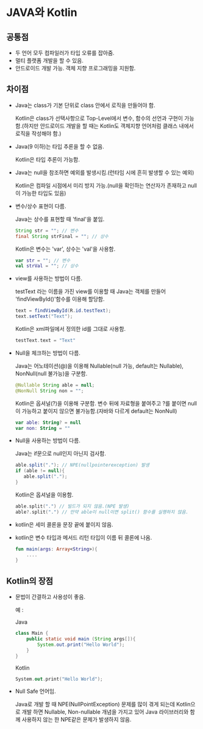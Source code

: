 # JAVA와 Kotlin

## 공통점

* 두 언어 모두 컴파일러가 타입 오류를 잡아줌.
* 멀티 플랫폼 개발을 할 수 있음.
* 안드로이드 개발 가능. 객체 지향 프로그래밍을 지원함.

## 차이점

* Java는 class가 기본 단위로 class 안에서 로직을 만들어야 함.

  Kotlin은 class가 선택사항으로 Top-Level에서 변수, 함수의 선언과 구현이 가능함.(하지만 안드로이드 개발을 할 때는 Kotlin도 객체지향 언어처럼 클래스 내에서 로직을 작성해야 함.)

* Java(9 이하)는 타입 추론을 할 수 없음.

  Kotlin은 타입 추론이 가능함.

* Java는 null을 참조하면 예외를 발생시킴.(런타임 시에 흔히 발생할 수 있는 예외)

  Kotlin은 컴파일 시점에서 미리 방지 가능.(null을 확인하는 연산자가 존재하고 null이 가능한 타입도 있음)

* 변수/상수 표현이 다름.

  Java는 상수를 표현할 때 'final'을 붙임.

  ```java
  String str = ""; // 변수
  final String strFinal = ""; // 상수
  ```

  Kotlin은 변수는 'var', 상수는 'val'을 사용함.

  ```kotlin
  var str = ""; // 변수
  val strVal = ""; // 상수
  ```
  
* view를 사용하는 방법이 다름.

  testText 라는 이름을 가진 view를 이용할 때
  Java는 객체를 만들어 'findViewById()'함수를 이용해 할당함.
  ```java
  text = findViewById(R.id.testText);
  text.setText("Text");
  ```
  
  Kotlin은 xml파일에서 정의한 id를 그대로 사용함.
  ```kotlin
  testText.text = "Text"
  ```
  
 * Null을 체크하는 방법이 다름.
   
   Java는 어노테이션(@)을 이용해 Nullable(null 가능, default는 Nullable), NonNull(null 불가능)을 구분함.
   ```java
   @Nullable String able = null;
   @NonNull String non = "";
   ```
   
   Kotlin은 옵셔널(?)을 이용해 구분함. 변수 뒤에 자료형을 붙여주고 ?를 붙이면 null이 가능하고 붙이지 않으면 불가능함.(자바와 다르게
   default는 NonNull)
   ```kotlin
   var able: String? = null
   var non: String = ""
   ```
   
 * Null을 사용하는 방법이 다름.
   
   Java는 if문으로 null인지 아닌지 검사함.
   ```java
   able.split("."); // NPE(nullpointerexception) 발생
   if (able != null){
      able.split(".");
   }
   ```
   
   Kotlin은 옵셔널을 이용함.
   ```kotlin
   able.split(".") // 빌드가 되지 않음.(NPE 발생)
   able?.split(".") // 만약 able이 null이면 split() 함수를 실행하지 않음.
   ```
 * kotlin은 세미 콜론을 문장 끝에 붙이지 않음.
 
 * kotlin은 변수 타입과 메서드 리턴 타입이 이름 뒤 콜론에 나옴.
   
   ```kotlin
   fun main(args: Array<String>){
       ....
   }
   ```

## Kotlin의 장점

* 문법이 간결하고 사용성이 좋음.

  예 :

  Java

  ```java
  class Main {
      public static void main (String args[]){
          System.out.print("Hello World");
      }
  }
  ```

  Kotlin

  ```kotlin
  System.out.print("Hello World");
  ```

* Null Safe 언어임.

  Java로 개발 할 때 NPE(NullPointException) 문제를 많이 겪게 되는데 Kotlin으로 개발 하면 Nullable, Non-nullable 개념을 가지고 있어 Java 라이브러리와 함께 사용하지 않는 한 NPE같은 문제가 발생하지 않음.

